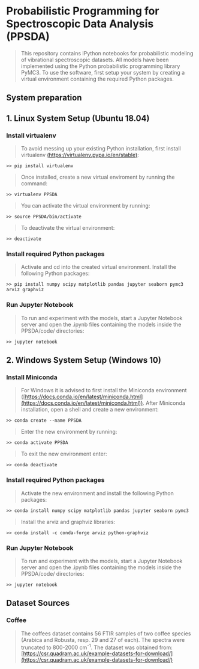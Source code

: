 # Probabilistic Programming for Spectroscopic Data Analysis (PPSDA)
> This repository contains IPython notebooks for probabilistic modeling of vibrational spectroscopic datasets. All models have been implemented using the Python probabilistic programming library PyMC3. To use the software, first setup your system by creating a virtual environment containing the required Python packages.

## System preparation

## 1. Linux System Setup (Ubuntu 18.04)

### Install virtualenv

> To avoid messing up your existing Python installation, first install virtualenv [(https://virtualenv.pypa.io/en/stable)](https://virtualenv.pypa.io/en/stable/):
>
```
>> pip install virtualenv
```

> Once installed, create a new virtual enviroment by running the command:

```
>> virtualenv PPSDA
```

> You can activate the virtual environment by running:
```
>> source PPSDA/bin/activate
```

> To deactivate the virtual environment:
```
>> deactivate
```

### Install required Python packages

> Activate and cd into the created virtual environment. Install the following Python packages:
```
>> pip install numpy scipy matplotlib pandas jupyter seaborn pymc3 arviz graphviz
```

### Run Jupyter Notebook

> To run and experiment with the models, start a Jupyter Notebook server and open the .ipynb files containing the models inside the PPSDA/code/ directories:
```
>> jupyter notebook
```

## 2. Windows System Setup (Windows 10)

### Install Miniconda

> For Windows it is advised to first install the Miniconda environment ([https://docs.conda.io/en/latest/miniconda.html](https://docs.conda.io/en/latest/miniconda.html)). After Miniconda installation, open a shell and create a new environment:
```
>> conda create --name PPSDA
```

> Enter the new environment by running:
```
>> conda activate PPSDA
```

> To exit the new environment enter:
```
>> conda deactivate
```

### Install required Python packages

> Activate the new environment and install the following Python packages: 
```
>> conda install numpy scipy matplotlib pandas jupyter seaborn pymc3
```

> Install the arviz and graphviz libraries:
```
>> conda install -c conda-forge arviz python-graphviz
```

### Run Jupyter Notebook

> To run and experiment with the models, start a Jupyter Notebook server and open the .ipynb files containing the models inside the PPSDA/code/ directories:
```
>> jupyter notebook
```

## Dataset Sources

### Coffee
> The coffees dataset contains 56 FTIR samples of two coffee species (Arabica and Robusta, resp. 29 and 27 of each). The spectra were truncated to 800-2000 cm<sup>-1</sup>. The dataset was obtained from: [https://csr.quadram.ac.uk/example-datasets-for-download/](https://csr.quadram.ac.uk/example-datasets-for-download/)

